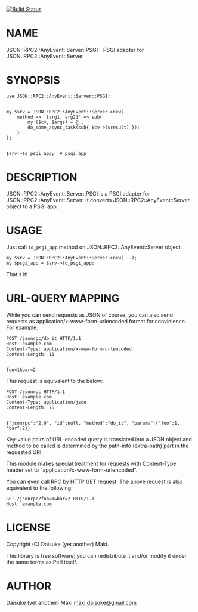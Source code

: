 [![Build Status](https://travis-ci.org/Maki-Daisuke/p5-JSON-RPC2-AnyEvent-Server-PSGI.png?branch=master)](https://travis-ci.org/Maki-Daisuke/p5-JSON-RPC2-AnyEvent-Server-PSGI)
# NAME

JSON::RPC2::AnyEvent::Server::PSGI - PSGI adapter for JSON::RPC2::AnyEvent::Server

# SYNOPSIS

    use JSON::RPC2::AnyEvent::Server::PSGI;
    

    my $srv = JSON::RPC2::AnyEvent::Server->new(
        method => '[arg1, arg2]' => sub{
            my ($cv, $args) = @_;
            do_some_async_task(sub{ $cv->($result) });
        }
    );
    

    $srv->to_psgi_app;  # psgi app



# DESCRIPTION

JSON::RPC2::AnyEvent::Server::PSGI is a PSGI adapter for JSON::RPC2::AnyEvent::Server.
It converts JSON::RPC2::AnyEvent::Server object to a PSGI app.



# USAGE

Just call `to_psgi_app` method on JSON::RPC2::AnyEvent::Server object:

    my $srv = JSON::RPC2::AnyEvent::Server->new(...);
    my $psgi_app = $srv->to_psgi_app;

That's it!



# URL-QUERY MAPPING

While you can send requests as JSON of course, you can also send requests as
application/x-www-form-urlencoded format for convinience. For example:

    POST /jsonrpc/do_it HTTP/1.1
    Host: example.com
    Content-Type: application/x-www-form-urlencoded
    Content-Length: 11
    

    foo=1&bar=2

This request is equivalent to the below: 

    POST /jsonrpc HTTP/1.1
    Host: example.com
    Content-Type: application/json
    Content-Length: 75
    

    {"jsonrpc":"2.0", "id":null, "method":"do_it", "params":{"foo":1, "bar":2}}

Key-value pairs of URL-encoded query is translated into a JSON object and method to be
called is determined by the path-info (extra-path) part in the requested URI.

This module makes special treatment for requests with Content-Type header set to
"application/x-www-form-urlencoded".

You can even call RPC by HTTP GET request. The above request is also equivalent to
the following:

    GET /jsonrpc?foo=1&bar=2 HTTP/1.1
    Host: example.com
    





# LICENSE

Copyright (C) Daisuke (yet another) Maki.

This library is free software; you can redistribute it and/or modify
it under the same terms as Perl itself.

# AUTHOR

Daisuke (yet another) Maki <maki.daisuke@gmail.com>
